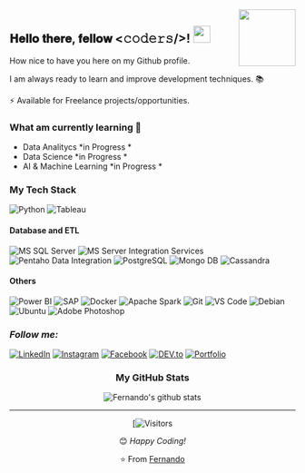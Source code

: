 <img align="right" src="https://user-images.githubusercontent.com/64983541/88350826-af349200-cd2a-11ea-9ee0-225018e7f2dc.gif" width="100px" />

<div align="left">
 
<h2> 𝐇𝐞𝐥𝐥𝐨 𝐭𝐡𝐞𝐫𝐞, 𝐟𝐞𝐥𝐥𝐨𝐰 <𝚌𝚘𝚍𝚎𝚛𝚜/>! <img src="https://user-images.githubusercontent.com/64983541/88351458-caa09c80-cd2c-11ea-8285-71b77dcd96eb.gif" width="30px"></h2> 

How nice to have you here on my Github profile. <BR>
 
I am always ready to learn and improve development techniques. :books: <BR>
 

⚡  Available for Freelance projects/opportunities.



###  What am currently learning 📖
 
- Data Analitycs  *in Progress *
- Data Science  *in Progress *
- AI & Machine Learning  *in Progress *



</div> 

  
  


<div align="left" >

### My Tech Stack
![Python](https://img.shields.io/badge/-Python-F9CD07?style=flat-square&logo=python&logoColor=0C43AB)
![Tableau](https://img.shields.io/badge/-Tableau-FEFEFE?style=flat-square&logo=tableau&logoColor=0C43AB)


#### Database and ETL
![MS SQL Server](http://img.shields.io/badge/-MS%20SQL%20Server-2C62D0?style=flat-square&logo=microsoft-sql-server&logoColor=ffffff)
![MS Server Integration Services](https://img.shields.io/badge/-MS%20SIS-CC2927?style=flat-square&logo=microsoft-sql-server&logoColor=ffffff)
![Pentaho Data Integration](https://img.shields.io/badge/-Pentaho%20DI-ffffff?style=flat-square&logo=houdini&logoColor=0A37D3)
![PostgreSQL](https://img.shields.io/badge/-PostgreSQL-336791?style=flat-square&logo=postgresql)
![Mongo DB](http://img.shields.io/badge/-Mongo%20DB-684531?style=flat-square&logo=Mongodb)
![Cassandra](http://img.shields.io/badge/-Cassandra-595858?style=flat-square&logo=Apache%20Cassandra)

#### Others
![Power BI](https://img.shields.io/badge/-Power&BI-F2C811?style=flat-square&logo=Power-BI&logoColor=0C43AB)
![SAP](https://img.shields.io/badge/-SAP-1A4EB8?style=flat-square&logo=SAP&logoColor=ffffff)
![Docker](https://img.shields.io/badge/-Docker-black?style=flat-square&logo=docker)
![Apache Spark](http://img.shields.io/badge/-Apache%20Spark-525252?style=flat-square&logo=Apache%20Spark)
![Git](https://img.shields.io/badge/-Git-%23F05032?style=flat-square&logo=git&logoColor=%23ffffff)
![VS Code](http://img.shields.io/badge/-VS%20Code-007ACC?style=flat-square&logo=visual-studio-code&logoColor=ffffff)
![Debian](http://img.shields.io/badge/-Debian-A81D33?style=flat-square&logo=debian&logoColor=ffffff)
![Ubuntu](http://img.shields.io/badge/-Ubuntu-000000?style=flat-square&logo=ubuntu&logoColor=D45B11)
![Adobe Photoshop](http://img.shields.io/badge/-Abode%20Photoshop-26C9FF?style=flat-square&logo=adobe-photoshop&logoColor=ffffff)


</div> 

<div align="left" width="50">
 
### <i>Follow me:</i><br>

<a href="https://www.linkedin.com/in/fernando-cardoso-23245146" target="_blank"><img src="https://img.shields.io/badge/LinkedIn-%230077B5.svg?&style=flat-square&logo=linkedin&logoColor=white" alt="LinkedIn"></a>
<a href="https://www.instagram.com/fernandozoomp" target="_blank"><img src="https://img.shields.io/badge/Instagram-%23EB012B.svg?&style=flat-square&logo=instagram&logoColor=white" alt="Instagram"></a>
<a href="https://www.facebook.com/fernando.cardoso.505960" target="_blank"><img src="https://img.shields.io/badge/Facebook-%231877F2.svg?&style=flat-square&logo=facebook&logoColor=white" alt="Facebook"></a>
<a href="https://dev.to/fernandozoomp" target="_blank"><img src="https://img.shields.io/badge/DEV-%230A0A0A.svg?&style=flat-square&logo=DEV.to&logoColor=white" alt="DEV.to"></a>
<a href="https://fernandozoomp.github.io/" target="_blank"><img src="https://img.shields.io/badge/Portfolio-%23B68E1D.svg?&style=flat-square&logo=canonical&logoColor=black" alt="Portfolio"></a>
</div>

<div align="center">

### My GitHub Stats

![Fernando's github stats](https://github-readme-stats.vercel.app/api?username=fernandozoomp&show_icons=true)


</div>

<div align="center" width="50">



</div>


<div align="center" width="50">
 
 
 ---
 


[![Visitors](https://visitor-badge.glitch.me/badge?page_id=fernandozoomp.fernandozoomp)

</div>



<div align="center" width="50">
 
  😊 *Happy Coding!* 

⭐ From [Fernando](https://github.com/fernandozoomp) 

</div> 



